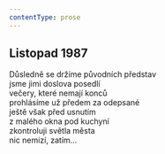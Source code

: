 ```yaml
---
contentType: prose
---
```


## Listopad 1987

Důsledně se držíme původních představ  
jsme jimi doslova posedlí  
večery, které nemají konců  
prohlásíme už předem za odepsané  
ještě však před usnutím  
z malého okna pod kuchyní  
zkontroluji světla města  
nic nemizí, zatím…
